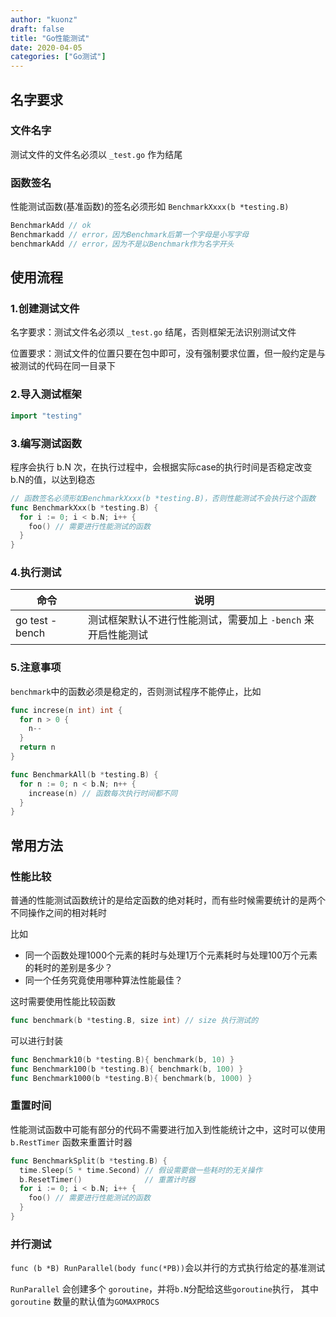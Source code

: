 ```yaml
---
author: "kuonz"
draft: false
title: "Go性能测试"
date: 2020-04-05
categories: ["Go测试"]
---
```

  
## 名字要求

### 文件名字

测试文件的文件名必须以 `_test.go` 作为结尾

### 函数签名

性能测试函数(基准函数)的签名必须形如 `BenchmarkXxxx(b *testing.B)`

```go
BenchmarkAdd // ok
Benchmarkadd // error，因为Benchmark后第一个字母是小写字母
benchmarkAdd // error，因为不是以Benchmark作为名字开头
```



## 使用流程

### 1.创建测试文件

名字要求：测试文件名必须以 `_test.go` 结尾，否则框架无法识别测试文件

位置要求：测试文件的位置只要在包中即可，没有强制要求位置，但一般约定是与被测试的代码在同一目录下

### 2.导入测试框架

```go
import "testing"
```

### 3.编写测试函数

程序会执行 b.N 次，在执行过程中，会根据实际case的执行时间是否稳定改变b.N的值，以达到稳态

```go
// 函数签名必须形如BenchmarkXxxx(b *testing.B)，否则性能测试不会执行这个函数
func BenchmarkXxx(b *testing.B) {
  for i := 0; i < b.N; i++ {
    foo() // 需要进行性能测试的函数
  }
}
```

### 4.执行测试

| 命令           | 说明                                                         |
| -------------- | ------------------------------------------------------------ |
| go test -bench | 测试框架默认不进行性能测试，需要加上 `-bench` 来开启性能测试 |

### 5.注意事项

`benchmark`中的函数必须是稳定的，否则测试程序不能停止，比如

```go
func increse(n int) int {
  for n > 0 {
    n--
  }
  return n
}

func BenchmarkAll(b *testing.B) {
  for n := 0; n < b.N; n++ {
    increase(n) // 函数每次执行时间都不同
  }
}
```



## 常用方法

### 性能比较

普通的性能测试函数统计的是给定函数的绝对耗时，而有些时候需要统计的是两个不同操作之间的相对耗时

比如

* 同一个函数处理1000个元素的耗时与处理1万个元素耗时与处理100万个元素的耗时的差别是多少？
* 同一个任务究竟使用哪种算法性能最佳？

这时需要使用性能比较函数

```go
func benchmark(b *testing.B, size int) // size 执行测试的
```

可以进行封装

```go
func Benchmark10(b *testing.B){ benchmark(b, 10) }
func Benchmark100(b *testing.B){ benchmark(b, 100) }
func Benchmark1000(b *testing.B){ benchmark(b, 1000) }
```

### 重置时间

性能测试函数中可能有部分的代码不需要进行加入到性能统计之中，这时可以使用 `b.RestTimer` 函数来重置计时器

```go
func BenchmarkSplit(b *testing.B) {
  time.Sleep(5 * time.Second) // 假设需要做一些耗时的无关操作
  b.ResetTimer()              // 重置计时器
  for i := 0; i < b.N; i++ {
    foo() // 需要进行性能测试的函数
  }
}
```

### 并行测试

`func (b *B) RunParallel(body func(*PB))`会以并行的方式执行给定的基准测试

`RunParallel` 会创建多个 `goroutine`，并将`b.N`分配给这些`goroutine`执行， 其中 `goroutine` 数量的默认值为`GOMAXPROCS`